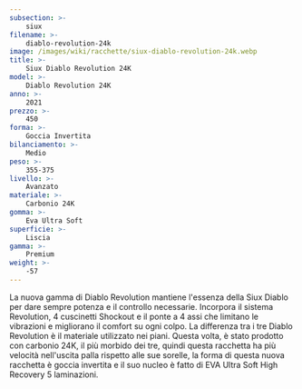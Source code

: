 ```yaml
---
subsection: >-
    siux
filename: >-
    diablo-revolution-24k
image: /images/wiki/racchette/siux-diablo-revolution-24k.webp
title: >-
    Siux Diablo Revolution 24K
model: >-
    Diablo Revolution 24K
anno: >-
    2021
prezzo: >-
    450
forma: >-
    Goccia Invertita
bilanciamento: >-
    Medio
peso: >-
    355-375
livello: >-
    Avanzato
materiale: >-
    Carbonio 24K
gomma: >-
    Eva Ultra Soft
superficie: >-
    Liscia
gamma: >-
    Premium
weight: >-
    -57
---
```

La nuova gamma di Diablo Revolution mantiene l'essenza della Siux Diablo per dare sempre potenza e il controllo necessarie. Incorpora il sistema Revolution, 4 cuscinetti Shockout e il ponte a 4 assi che limitano le vibrazioni e migliorano il comfort su ogni colpo. La differenza tra i tre Diablo Revolution è il materiale utilizzato nei piani. Questa volta, è stato prodotto con carbonio 24K, il più morbido dei tre, quindi questa racchetta ha più velocità nell'uscita palla rispetto alle sue sorelle, la forma di questa nuova racchetta è goccia invertita e il suo nucleo è fatto di EVA Ultra Soft High Recovery 5 laminazioni.